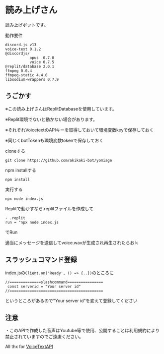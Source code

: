 # 読み上げさん
読み上げボットです。

動作要件
```
discord.js v13
voice-text 0.1.2
@discordjs/
           opus  0.7.0
           voice 0.7.5
@replit/database 2.0.1
ffmpeg 0.0.4
ffmpeg-static 4.4.0
libsodium-wrappers 0.7.9
```
## うごかす
※この読み上げさんはReplitDatabaseを使用しています。

※Replit環境でないと動かない場合があります。

※それぞれVoicetextのAPIキーを取得しておいて環境変数keyで保存しておく

※同じくbotTokenも環境変数tokenで保存しておく

cloneする
```
git clone https://github.com/akikaki-bot/yomiage
```

npm installする
```
npm install
```

実行する
```
npx node index.js
```

Replitで動かすなら.replitファイルを作成して

```
- .replit
run = "npx node index.js
```
でRun

適当にメッセージを送信してvoice.wavが生成され再生されたらおｋ

## スラッシュコマンド登録
index.jsの`Client.on('Ready', () => {..})`のところに
```
//==============slashcommand================
 const serverid = "Your server id"
//==========================================
```

というところがあるので"Your server id"を変えて登録してください

## 注意
・このAPIで作成した音声はYoutube等で使用、公開することは利用規約により禁止されていますのでご遠慮ください。

All thx for [VoiceTextAPI](https://cloud.voicetext.jp/webapi)





